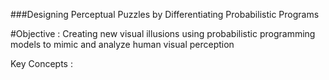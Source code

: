 ###Designing Perceptual Puzzles by Differentiating Probabilistic Programs

#Objective : Creating new visual illusions using probabilistic programming models to mimic and analyze human visual perception

Key Concepts : 

